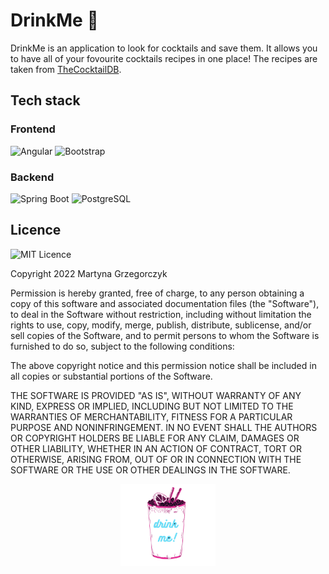 # DrinkMe 🥂
DrinkMe is an application to look for cocktails and save them. It allows you to have all of your fovourite cocktails recipes in one place!
The recipes are taken from [TheCocktailDB](https://www.thecocktaildb.com/).
## Tech stack
### Frontend
![Angular](https://img.shields.io/badge/Angular-D82D2F?style=for-the-badge&logo=angular&logoColor=white)
![Bootstrap](https://img.shields.io/badge/Bootstrap-7652B0?style=for-the-badge&logo=bootstrap&logoColor=white)
### Backend
![Spring Boot](https://img.shields.io/badge/Spring%20Boot-6DB33F?style=for-the-badge&logo=spring&logoColor=white)
![PostgreSQL](https://img.shields.io/badge/PostgreSQL-31648C?style=for-the-badge&logo=postgresql&logoColor=white)

## Licence
![MIT Licence](https://img.shields.io/badge/license-MIT-e8058f)

Copyright 2022 Martyna Grzegorczyk

Permission is hereby granted, free of charge, to any person obtaining a copy of this software and associated documentation files (the "Software"), to deal in the Software without restriction, including without limitation the rights to use, copy, modify, merge, publish, distribute, sublicense, and/or sell copies of the Software, and to permit persons to whom the Software is furnished to do so, subject to the following conditions:

The above copyright notice and this permission notice shall be included in all copies or substantial portions of the Software.

THE SOFTWARE IS PROVIDED "AS IS", WITHOUT WARRANTY OF ANY KIND, EXPRESS OR IMPLIED, INCLUDING BUT NOT LIMITED TO THE WARRANTIES OF MERCHANTABILITY, FITNESS FOR A PARTICULAR PURPOSE AND NONINFRINGEMENT. IN NO EVENT SHALL THE AUTHORS OR COPYRIGHT HOLDERS BE LIABLE FOR ANY CLAIM, DAMAGES OR OTHER LIABILITY, WHETHER IN AN ACTION OF CONTRACT, TORT OR OTHERWISE, ARISING FROM, OUT OF OR IN CONNECTION WITH THE SOFTWARE OR THE USE OR OTHER DEALINGS IN THE SOFTWARE.

<p align="center">
  <img style="width:30%" src="/assets/drinkme-logo-neon.png"/>
</p>

